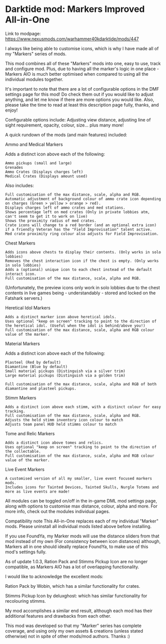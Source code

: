 # Darktide mod: Markers Improved All-in-One

Link to modpage:
https://www.nexusmods.com/warhammer40kdarktide/mods/447

I always like being able to customise icons, which is why I have made all of my "Markers" series of mods.

This mod combines all of these "Markers" mods into one, easy to use, track and configure mod. Plus, due to having all the marker's logic in one place - Markers AIO is much better optimised when compared to using all the individual modules together.

It's important to note that there are a lot of configurable options in the DMF settings page for this mod! Do check them out if you would like to adjust anything, and let me know if there are more options you would like. Also, please take the time to read at least this description page fully, thanks, and enjoy!

Configurable options include: Adjusting view distance, adjusting line of sight requirement, opacity, colour, size... plus many more!

A quick rundown of the mods (and main features) included:

Ammo and Medical Markers

Adds a distinct icon above each of the following:

    Ammo pickups (small and large)
    Grenades
    Ammo Crates (Displays charges left)
    Medical Crates (Displays amount used)

Also includes:

    Full customisation of the max distance, scale, alpha and RGB.
    Automatic adjustment of background colour of ammo crate icon depending on charges (Green > yellow > orange > red).
    Displays charges left of ammo crates and med stations.
    Shows percentage left on med crates (Only in private lobbies atm, can't seem to get it to work on live)
    Shows the proximity radius of med crates.
    Crate icons will change to a red border (and an optional extra icon) if a friendly Veteran has the "Field Improvisation" talent active.
    Med crate proximity ring colour also adjusts for Field Improvisation.

 

Chest Markers﻿

    Adds icons above chests to display their contents. (Only works in solo lobbies)
    Removes the chest interaction icon if the chest is empty. (Only works in solo lobbies)
    Adds a (optional) unique icon to each chest instead of the default interact icon.
    Full customisation of the max distance, scale, alpha and RGB.


(Unfortunately, the preview icons only work in solo lobbies due to the chest contents in live games being - understandably - stored and locked on the Fatshark servers.) 

Heretical Idol Markers﻿

    Adds a distinct marker icon above heretical idols.
    Uses optional "keep on screen" tracking to point to the direction of the heretical idol. (Useful when the idol is behind/above you!)
    Full customisation of the max distance, scale, alpha and RGB colour value of the marker.﻿



Material Markers

Adds a distinct icon above each of the following:

    Plasteel (Red by default)
    Diamantine (Blue by default)
    Small material pickups (Distinguish via a silver trim)
    Large material pickups (Distinguish via a golden trim)

    Full customisation of the max distance, scale, alpha and RGB of both diamantine and plasteel pickups.

 

Stimm Markers

    Adds a distinct icon above each stimm, with a distinct colour for easy tracking.
    Full customisation of the max distance, scale, alpha and RGB.
    Adjusts the held stimm inventory icon colour to match
    Adjusts team panel HUD held stimms colour to match



Tome and Relic Markers﻿

    Adds a distinct icon above tomes and relics.
    Uses optional "keep on screen" tracking to point to the direction of the collectable.
    Full customisation of the max distance, scale, alpha and RGB colour value of the marker.

 
Live Event Markers﻿

    A customised version of all my smaller, live event focused markers mods.
    Includes icons for Tainted Devices, Tainted Skulls, Nurgle Totems and more as live events are made!




All modules can be toggled on/off in the in-game DML mod settings page, along with options to customise max distance, colour, alpha and more.
For more info, check out the modules individual pages.

Compatibility note
This All-in-One replaces each of my individual "Marker" mods. Please uninstall all individual mods listed above before installing.

If you use FoundYa, my Marker mods will use the distance sliders from that mod instead of my own (For consistency between icon distances) although, Markers all in one should ideally replace FoundYa, to make use of this mod's settings fully.

As of update 1.0.3, Ration Pack and Stimms Pickup Icon are no longer compatible, as Markers AIO has a lot of overlapping functionality.

I would like to acknowledge the excellent mods:

Ration Pack by Wobin, which has a similar functionality for crates.

Stimms Pickup Icon by deluxghost: which has similar functionality for recolouring stimms.

My mod accomplishes a similar end result, although each mod has their additional features and drawbacks from each other.

This mod was developed so that my "Marker" series has complete coverage, and using only my own assets & creations (unless stated otherwise) not in spite of other mods/mod authors. Thanks :)
